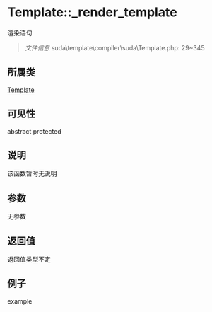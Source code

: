 # Template::_render_template
渲染语句
> *文件信息* suda\template\compiler\suda\Template.php: 29~345
## 所属类 

[Template](../Template.md)

## 可见性

abstract  protected  
## 说明

该函数暂时无说明

## 参数

无参数
## 返回值
返回值类型不定
## 例子

example